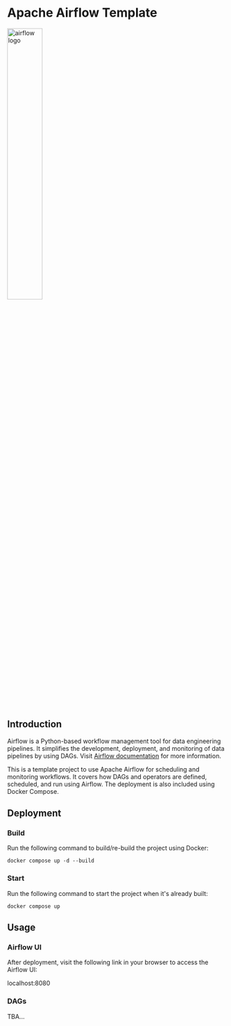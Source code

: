 # Apache Airflow Template

<img alt="airflow logo" src="https://upload.wikimedia.org/wikipedia/commons/d/de/AirflowLogo.png" width="40%" height="auto">

## Introduction
Airflow is a Python-based workflow management tool for data engineering pipelines.
It simplifies the development, deployment, and monitoring of data pipelines by using
DAGs. Visit [Airflow documentation](https://airflow.apache.org/docs/apache-airflow/stable/index.html) for more information.

This is a template project to use Apache Airflow for scheduling and monitoring workflows.
It covers how DAGs and operators are defined, scheduled, and run using Airflow.
The deployment is also included using Docker Compose.

## Deployment

### Build
Run the following command to build/re-build the project using Docker:
```
docker compose up -d --build
```

### Start
Run the following command to start the project when it's already built:
```
docker compose up
```

## Usage

### Airflow UI
After deployment, visit the following link in your browser to access the Airflow UI:

localhost:8080

### DAGs
TBA...
